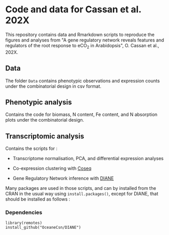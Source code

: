 # Code and data for Cassan et al. 202X


This repository contains data and Rmarkdown scripts to reproduce the figures and analyses from "A gene regulatory network reveals features and regulators of the root response to eCO$_2$ in Arabidopsis", O. Cassan et al., 202X.


## Data

The folder `Data` contains phenotypic observations and expression counts under the combinatorial design in csv format.

## Phenotypic analysis

Contains the code for biomass, N content, Fe content, and N absorption plots under the combinatorial design.

## Transcriptomic analysis

Contains the scripts for : 

+ Transcriptome normalisation, PCA, and differential expression analyses

+ Co-expression clustering with [Coseq](https://www.bioconductor.org/packages/release/bioc/html/coseq.html)

+ Gene Regulatory Network inference with [DIANE](https://oceanecsn.github.io/DIANE/)

Many packages are used in those scripts, and can by installed from the CRAN in the usual way using `install.packages()`, except for DIANE, that should be installed as follows :

### Dependencies

```
library(remotes)
install_github("OceaneCsn/DIANE")
```